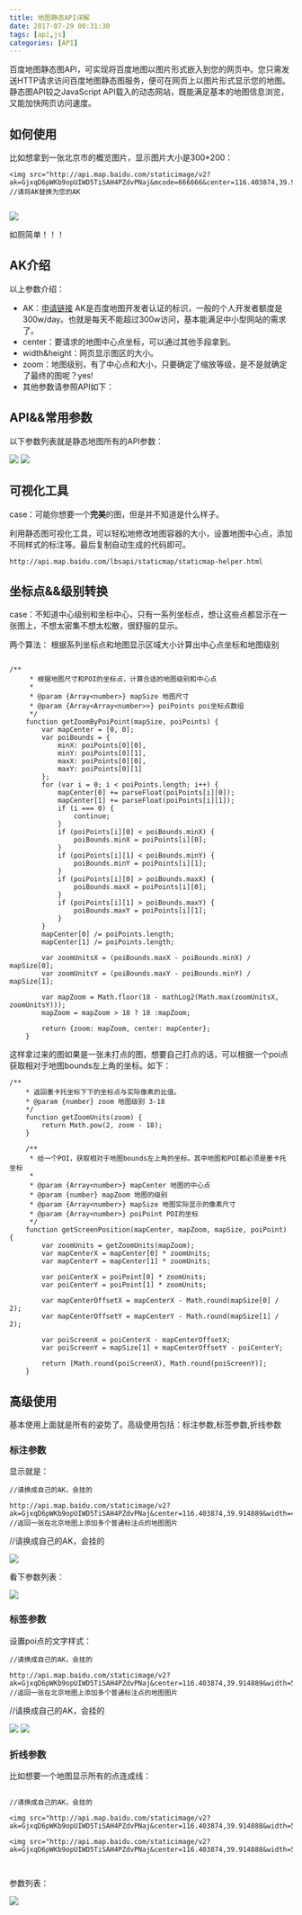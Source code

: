 ```yaml
---
title: 地图静态API详解
date: 2017-07-29 00:31:30
tags: [api,js]
categories: [API]
---
```

百度地图静态图API，可实现将百度地图以图片形式嵌入到您的网页中。您只需发送HTTP请求访问百度地图静态图服务，便可在网页上以图片形式显示您的地图。静态图API较之JavaScript API载入的动态网站，既能满足基本的地图信息浏览，又能加快网页访问速度。

## 如何使用

比如想拿到一张北京市的概览图片，显示图片大小是300*200：

```
<img src="http://api.map.baidu.com/staticimage/v2?ak=GjxqD6pWKb9opUIWD5TiSAH4PZdvPNaj&mcode=666666&center=116.403874,39.914888&width=300&height=200&zoom=11">    
//请将AK替换为您的AK
	
```
<img src="http://api.map.baidu.com/staticimage/v2?ak=GjxqD6pWKb9opUIWD5TiSAH4PZdvPNaj&mcode=666666&center=116.403874,39.914888&width=300&height=200&zoom=11"> 

如厕简单！！！

## AK介绍

以上参数介绍：

* AK：<a href="http://lbsyun.baidu.com/apiconsole/key?application=key">申请链接</a>  AK是百度地图开发者认证的标识，一般的个人开发者额度是300w/day。也就是每天不能超过300w访问，基本能满足中小型网站的需求了。
* center：要请求的地图中心点坐标，可以通过其他手段拿到。
* width&height：网页显示图区的大小。
* zoom：地图级别，有了中心点和大小，只要确定了缩放等级，是不是就确定了最终的图呢？yes!
* 其他参数请参照API如下：


## API&&常用参数

以下参数列表就是静态地图所有的API参数：

<img src="{{ site.imgurl }}/api/ditu1.png">
<img src="{{ site.imgurl }}/api/ditu2.png">

## 可视化工具

case：可能你想要一个**完美**的图，但是并不知道是什么样子。

利用静态图可视化工具，可以轻松地修改地图容器的大小，设置地图中心点，添加不同样式的标注等。最后复制自动生成的代码即可。

```
http://api.map.baidu.com/lbsapi/staticmap/staticmap-helper.html
```

## 坐标点&&级别转换

case：不知道中心级别和坐标中心，只有一系列坐标点，想让这些点都显示在一张图上，不想太密集不想太松散，很舒服的显示。

两个算法：
根据系列坐标点和地图显示区域大小计算出中心点坐标和地图级别

```

/**
     * 根据地图尺寸和POI的坐标点，计算合适的地图级别和中心点
     *
     * @param {Array<number>} mapSize 地图尺寸
     * @param {Array<Array<number>>} poiPoints poi坐标点数组
     */
    function getZoomByPoiPoint(mapSize, poiPoints) {
        var mapCenter = [0, 0];
        var poiBounds = {
            minX: poiPoints[0][0],
            minY: poiPoints[0][1],
            maxX: poiPoints[0][0],
            maxY: poiPoints[0][1]
        };
        for (var i = 0; i < poiPoints.length; i++) {
            mapCenter[0] += parseFloat(poiPoints[i][0]);
            mapCenter[1] += parseFloat(poiPoints[i][1]);
            if (i === 0) {
                continue;
            }
            if (poiPoints[i][0] < poiBounds.minX) {
                poiBounds.minX = poiPoints[i][0];
            }
            if (poiPoints[i][1] < poiBounds.minY) {
                poiBounds.minY = poiPoints[i][1];
            }
            if (poiPoints[i][0] > poiBounds.maxX) {
                poiBounds.maxX = poiPoints[i][0];
            }
            if (poiPoints[i][1] > poiBounds.maxY) {
                poiBounds.maxY = poiPoints[i][1];
            }
        }
        mapCenter[0] /= poiPoints.length;
        mapCenter[1] /= poiPoints.length;
        
        var zoomUnitsX = (poiBounds.maxX - poiBounds.minX) / mapSize[0];
        var zoomUnitsY = (poiBounds.maxY - poiBounds.minY) / mapSize[1];

        var mapZoom = Math.floor(18 - mathLog2(Math.max(zoomUnitsX, zoomUnitsY)));
        mapZoom = mapZoom > 18 ? 18 :mapZoom;

        return {zoom: mapZoom, center: mapCenter};
    }

```

这样拿过来的图如果是一张未打点的图，想要自己打点的话，可以根据一个poi点获取相对于地图bounds左上角的坐标。如下：

```
/**
    * 返回墨卡托坐标下下的坐标点与实际像素的比值。
    * @param {number} zoom 地图级别 3-18
    */
    function getZoomUnits(zoom) {
        return Math.pow(2, zoom - 18);
    }

    /**
     * 给一个POI，获取相对于地图bounds左上角的坐标。其中地图和POI都必须是墨卡托坐标
     *
     * @param {Array<number>} mapCenter 地图的中心点
     * @param {number} mapZoom 地图的级别
     * @param {Array<number>} mapSize 地图实际显示的像素尺寸
     * @param {Array<number>} poiPoint POI的坐标
     */
    function getScreenPosition(mapCenter, mapZoom, mapSize, poiPoint) {
        var zoomUnits = getZoomUnits(mapZoom);
        var mapCenterX = mapCenter[0] * zoomUnits;
        var mapCenterY = mapCenter[1] * zoomUnits;

        var poiCenterX = poiPoint[0] * zoomUnits;
        var poiCenterY = poiPoint[1] * zoomUnits;

        var mapCenterOffsetX = mapCenterX - Math.round(mapSize[0] / 2);
        var mapCenterOffsetY = mapCenterY - Math.round(mapSize[1] / 2);

        var poiScreenX = poiCenterX - mapCenterOffsetX;
        var poiScreenY = mapSize[1] + mapCenterOffsetY - poiCenterY;

        return [Math.round(poiScreenX), Math.round(poiScreenY)];
    }

```

## 高级使用 

基本使用上面就是所有的姿势了。高级使用包括：标注参数,标签参数,折线参数

### 标注参数

显示就是：

```
//请换成自己的AK，会挂的

http://api.map.baidu.com/staticimage/v2?ak=GjxqD6pWKb9opUIWD5TiSAH4PZdvPNaj&center=116.403874,39.914889&width=400&height=300&zoom=11&markers=116.288891,40.004261|116.487812,40.017524|116.525756,39.967111|116.536105,39.872374|116.442968,39.797022|116.270494,39.851993|116.275093,39.935251|116.383177,39.923743&markerStyles=l,A|m,B|l,C|l,D|m,E|,|l,G|m,H //返回一张在北京地图上添加多个普通标注点的地图图片

```
//请换成自己的AK，会挂的

<img src="http://api.map.baidu.com/staticimage/v2?ak=GjxqD6pWKb9opUIWD5TiSAH4PZdvPNaj&center=116.403874,39.914889&width=400&height=300&zoom=11&markers=116.288891,40.004261|116.487812,40.017524|116.525756,39.967111|116.536105,39.872374|116.442968,39.797022|116.270494,39.851993|116.275093,39.935251|116.383177,39.923743&markerStyles=l,A|m,B|l,C|l,D|m,E|,|l,G|m,H">

看下参数列表：

<img src="{{ site.imgurl }}/api/ditu3.png">


### 标签参数

设置poi点的文字样式：

```
//请换成自己的AK，会挂的

http://api.map.baidu.com/staticimage/v2?ak=GjxqD6pWKb9opUIWD5TiSAH4PZdvPNaj&center=116.403874,39.914889&width=500&height=500&zoom=11&labels=%E6%B5%B7%E6%B7%80|116.487812,40.017524|%E6%9C%9D%E9%98%B3|%E5%A4%A7%E7%BA%A2%E9%97%A8|116.442968,39.797022|%E4%B8%B0%E5%8F%B0|116.275093,39.935251|116.28377,39.903743&labelStyles=%E6%B5%B7%E6%B7%80,1,32,0x990099,0xff00,1|%E4%B8%9C%E5%8C%97%E4%BA%94%E7%8E%AF,1,14,0xffffff,0x996600,1|%E6%9C%9D%E9%98%B3,1,14,,0xff6633,1|%E5%A4%A7%E7%BA%A2%E9%97%A8,1,32,0,0xffffff,1|%E6%9C%AA%E7%9F%A5%EF%BC%9F%EF%BC%81%23%EF%BF%A5%25%E2%80%A6%E2%80%A6%26*%EF%BC%88%EF%BC%89%EF%BC%81,1,14,0xff0000,0xffffff,1|%E4%B8%B0%E5%8F%B0%E5%A4%A7%E8%90%A5,1,24,0,0xcccccc,1|%E8%A5%BF%E5%9B%9B%E7%8E%AF,,14,0,0xffffff,|%E6%88%91%E4%BB%AC%E4%BC%9F%E5%A4%A7%E7%A5%96%E5%9B%BD%E9%A6%96%E9%83%BD%E5%8C%97%E4%BA%AC,1,25,0xffff00,0xff0000,0 //返回一张在北京地图上添加多个普通标注点的地图图片

```
//请换成自己的AK，会挂的

<img src="http://api.map.baidu.com/staticimage/v2?ak=GjxqD6pWKb9opUIWD5TiSAH4PZdvPNaj&center=116.403874,39.914889&width=500&height=500&zoom=11&labels=%E6%B5%B7%E6%B7%80|116.487812,40.017524|%E6%9C%9D%E9%98%B3|%E5%A4%A7%E7%BA%A2%E9%97%A8|116.442968,39.797022|%E4%B8%B0%E5%8F%B0|116.275093,39.935251|116.28377,39.903743&labelStyles=%E6%B5%B7%E6%B7%80,1,32,0x990099,0xff00,1|%E4%B8%9C%E5%8C%97%E4%BA%94%E7%8E%AF,1,14,0xffffff,0x996600,1|%E6%9C%9D%E9%98%B3,1,14,,0xff6633,1|%E5%A4%A7%E7%BA%A2%E9%97%A8,1,32,0,0xffffff,1|%E6%9C%AA%E7%9F%A5%EF%BC%9F%EF%BC%81%23%EF%BF%A5%25%E2%80%A6%E2%80%A6%26*%EF%BC%88%EF%BC%89%EF%BC%81,1,14,0xff0000,0xffffff,1|%E4%B8%B0%E5%8F%B0%E5%A4%A7%E8%90%A5,1,24,0,0xcccccc,1|%E8%A5%BF%E5%9B%9B%E7%8E%AF,,14,0,0xffffff,|%E6%88%91%E4%BB%AC%E4%BC%9F%E5%A4%A7%E7%A5%96%E5%9B%BD%E9%A6%96%E9%83%BD%E5%8C%97%E4%BA%AC,1,25,0xffff00,0xff0000,0">

<img src="{{ site.imgurl }}/api/ditu4.png">

### 折线参数

比如想要一个地图显示所有的点连成线：

```

//请换成自己的AK，会挂的

<img src="http://api.map.baidu.com/staticimage/v2?ak=GjxqD6pWKb9opUIWD5TiSAH4PZdvPNaj&center=116.403874,39.914888&width=500&height=500&zoom=11&paths=116.288891,40.004261;116.487812,40.017524;116.525756,39.967111;116.536105,39.872373|116.442968,39.797022;116.270494,39.851993;116.275093,39.935251;116.383177,39.923743&pathStyles=0xff0000,5,1">

<img src="http://api.map.baidu.com/staticimage/v2?ak=GjxqD6pWKb9opUIWD5TiSAH4PZdvPNaj&center=116.403874,39.914888&width=500&height=500&zoom=11&paths=116.288891,40.004261;116.487812,40.017524;116.525756,39.967111;116.536105,39.872373|116.442968,39.797022;116.270494,39.851993;116.275093,39.935251;116.383177,39.923743&pathStyles=0xff0000,5,0.9,0xffffff">	



```




参数列表：

<img src="{{ site.imgurl }}/api/ditu5.png">

